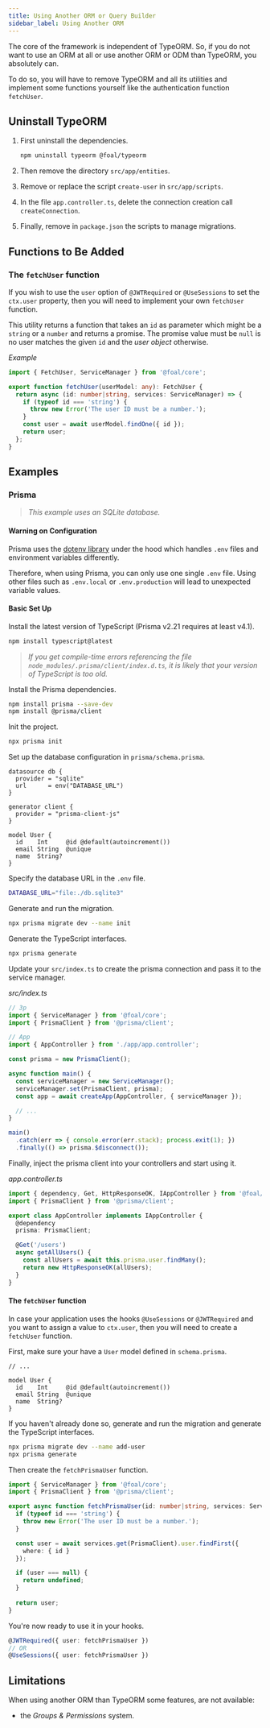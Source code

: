 ```yaml
---
title: Using Another ORM or Query Builder
sidebar_label: Using Another ORM
---
```


The core of the framework is independent of TypeORM. So, if you do not want to use an ORM at all or use another ORM or ODM than TypeORM, you absolutely can.

To do so, you will have to remove TypeORM and all its utilities and implement some functions yourself like the authentication function `fetchUser`.

## Uninstall TypeORM

1. First uninstall the dependencies.

    ```bash
    npm uninstall typeorm @foal/typeorm
    ```

2. Then remove the directory `src/app/entities`.

3. Remove or replace the script `create-user` in `src/app/scripts`.

4. In the file `app.controller.ts`, delete the connection creation call `createConnection`.

5. Finally, remove in `package.json` the scripts to manage migrations.

## Functions to Be Added

### The `fetchUser` function

If you wish to use the `user` option of `@JWTRequired` or `@UseSessions` to set the `ctx.user` property, then you will need to implement your own `fetchUser` function.

This utility returns a function that takes an `id` as parameter which might be a `string` or a `number` and returns a promise. The promise value must be `null` is no user matches the given `id` and the *user object* otherwise.

*Example*
```typescript
import { FetchUser, ServiceManager } from '@foal/core';

export function fetchUser(userModel: any): FetchUser {
  return async (id: number|string, services: ServiceManager) => {
    if (typeof id === 'string') {
      throw new Error('The user ID must be a number.');
    }
    const user = await userModel.findOne({ id });
    return user;
  };
}
```

## Examples

### Prisma

> *This example uses an SQLite database.*

#### Warning on Configuration

Prisma uses the [dotenv library](https://www.npmjs.com/package/dotenv) under the hood which handles `.env` files and environment variables differently.

Therefore, when using Prisma, you can only use one single `.env` file. Using other files such as `.env.local` or `.env.production` will lead to unexpected variable values.

#### Basic Set Up

Install the latest version of TypeScript (Prisma v2.21 requires at least v4.1).

```bash
npm install typescript@latest
```

> *If you get compile-time errors referencing the file `node_modules/.prisma/client/index.d.ts`, it is likely that your version of TypeScript is too old.*

Install the Prisma dependencies.

```bash
npm install prisma --save-dev
npm install @prisma/client
```

Init the project.

```bash
npx prisma init
```

Set up the database configuration in `prisma/schema.prisma`.

```
datasource db {
  provider = "sqlite"
  url      = env("DATABASE_URL")
}

generator client {
  provider = "prisma-client-js"
}

model User {
  id    Int     @id @default(autoincrement())
  email String  @unique
  name  String?
}
```

Specify the database URL in the `.env` file.

```bash
DATABASE_URL="file:./db.sqlite3"
```

Generate and run the migration.
```bash
npx prisma migrate dev --name init
```

Generate the TypeScript interfaces.
```bash
npx prisma generate
```

Update your `src/index.ts` to create the prisma connection and pass it to the service manager.

*src/index.ts*
```typescript
// 3p
import { ServiceManager } from '@foal/core';
import { PrismaClient } from '@prisma/client';

// App
import { AppController } from './app/app.controller';

const prisma = new PrismaClient();

async function main() {
  const serviceManager = new ServiceManager();
  serviceManager.set(PrismaClient, prisma);
  const app = await createApp(AppController, { serviceManager });

  // ...
}

main()
  .catch(err => { console.error(err.stack); process.exit(1); })
  .finally(() => prisma.$disconnect());
```

Finally, inject the prisma client into your controllers and start using it.

*app.controller.ts*
```typescript
import { dependency, Get, HttpResponseOK, IAppController } from '@foal/core';
import { PrismaClient } from '@prisma/client';

export class AppController implements IAppController {
  @dependency
  prisma: PrismaClient;

  @Get('/users')
  async getAllUsers() {
    const allUsers = await this.prisma.user.findMany();
    return new HttpResponseOK(allUsers);
  }
}
```

#### The `fetchUser` function

In case your application uses the hooks `@UseSessions` or `@JWTRequired` and you want to assign a value to `ctx.user`, then you will need to create a `fetchUser` function.

First, make sure your have a `User` model defined in `schema.prisma`.

```prisma
// ...

model User {
  id    Int     @id @default(autoincrement())
  email String  @unique
  name  String?
}
```

If you haven't already done so, generate and run the migration and generate the TypeScript interfaces.

```bash
npx prisma migrate dev --name add-user
npx prisma generate
```

Then create the `fetchPrismaUser` function.
```typescript
import { ServiceManager } from '@foal/core';
import { PrismaClient } from '@prisma/client';

export async function fetchPrismaUser(id: number|string, services: ServiceManager) {
  if (typeof id === 'string') {
    throw new Error('The user ID must be a number.');
  }

  const user = await services.get(PrismaClient).user.findFirst({
    where: { id }
  });

  if (user === null) {
    return undefined;
  }
  
  return user;
}
```

You're now ready to use it in your hooks.
```typescript
@JWTRequired({ user: fetchPrismaUser })
// OR
@UseSessions({ user: fetchPrismaUser })
```

## Limitations

When using another ORM than TypeORM some features, are not available:
- the *Groups & Permissions* system.